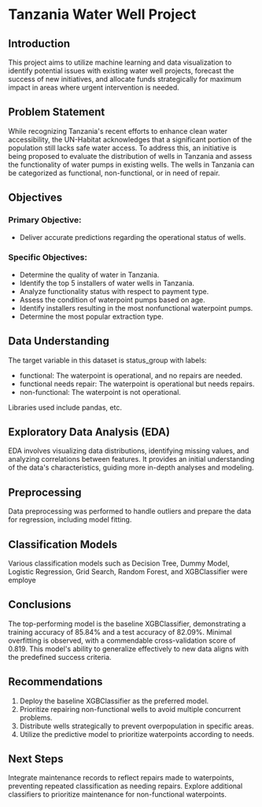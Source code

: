 # Tanzania Water Well Project
## Introduction
This project aims to utilize machine learning and data visualization to identify potential issues with existing water well projects, forecast the success of new initiatives, and allocate funds strategically for maximum impact in areas where urgent intervention is needed.

## Problem Statement
While recognizing Tanzania's recent efforts to enhance clean water accessibility, the UN-Habitat acknowledges that a significant portion of the population still lacks safe water access. To address this, an initiative is being proposed to evaluate the distribution of wells in Tanzania and assess the functionality of water pumps in existing wells. The wells in Tanzania can be categorized as functional, non-functional, or in need of repair.


## Objectives

### Primary Objective:
- Deliver accurate predictions regarding the operational status of wells.

### Specific Objectives:
- Determine the quality of water in Tanzania.
- Identify the top 5 installers of water wells in Tanzania.
- Analyze functionality status with respect to payment type.
- Assess the condition of waterpoint pumps based on age.
- Identify installers resulting in the most nonfunctional waterpoint pumps.
- Determine the most popular extraction type.

## Data Understanding
The target variable in this dataset is status_group with labels:
- functional: The waterpoint is operational, and no repairs are needed.
- functional needs repair: The waterpoint is operational but needs repairs.
- non-functional: The waterpoint is not operational.

Libraries used include pandas, etc.

## Exploratory Data Analysis (EDA)
EDA involves visualizing data distributions, identifying missing values, and analyzing correlations between features. It provides an initial understanding of the data's characteristics, guiding more in-depth analyses and modeling.

## Preprocessing
Data preprocessing was performed to handle outliers and prepare the data for regression, including model fitting.

## Classification Models
Various classification models such as  Decision Tree, Dummy Model, Logistic Regression, Grid Search, Random Forest, and XGBClassifier were employe

## Conclusions
The top-performing model is the baseline XGBClassifier, demonstrating a training accuracy of 85.84% and a test accuracy of 82.09%. Minimal overfitting is observed, with a commendable cross-validation score of 0.819. This model's ability to generalize effectively to new data aligns with the predefined success criteria.

## Recommendations
1. Deploy the baseline XGBClassifier as the preferred model.
2. Prioritize repairing non-functional wells to avoid multiple concurrent problems.
3. Distribute wells strategically to prevent overpopulation in specific areas.
4. Utilize the predictive model to prioritize waterpoints according to needs.

## Next Steps
Integrate maintenance records to reflect repairs made to waterpoints, preventing repeated classification as needing repairs. Explore additional classifiers to prioritize maintenance for non-functional waterpoints.
